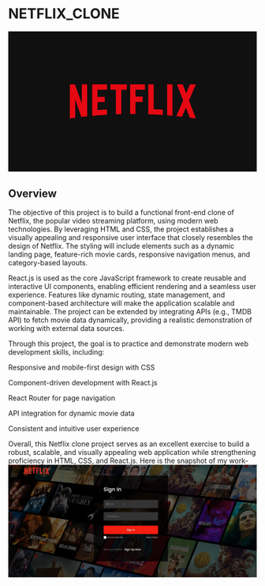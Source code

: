 # NETFLIX_CLONE
![netflix_logo](https://github.com/Manishkannoujiya/Netflix_Clone/blob/main/BrandAssets_Logos_01-Wordmark%20(1).jpg)
## Overview
The objective of this project is to build a functional front-end clone of Netflix, the popular video streaming platform, using modern web technologies. By leveraging HTML and CSS, the project establishes a visually appealing and responsive user interface that closely resembles the design of Netflix. The styling will include elements such as a dynamic landing page, feature-rich movie cards, responsive navigation menus, and category-based layouts.

React.js is used as the core JavaScript framework to create reusable and interactive UI components, enabling efficient rendering and a seamless user experience. Features like dynamic routing, state management, and component-based architecture will make the application scalable and maintainable. The project can be extended by integrating APIs (e.g., TMDB API) to fetch movie data dynamically, providing a realistic demonstration of working with external data sources.

Through this project, the goal is to practice and demonstrate modern web development skills, including:

Responsive and mobile-first design with CSS

Component-driven development with React.js

React Router for page navigation

API integration for dynamic movie data

Consistent and intuitive user experience

Overall, this Netflix clone project serves as an excellent exercise to build a robust, scalable, and visually appealing web application while strengthening proficiency in HTML, CSS, and React.js.
Here is the snapshot of my work-
![](https://github.com/Manishkannoujiya/Netflix_Clone/blob/main/Screenshot%202025-07-06%20133608.png)
